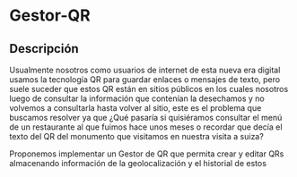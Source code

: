 # Gestor-QR

## Descripción
Usualmente nosotros como usuarios de internet de esta nueva era digital usamos la tecnología QR para guardar enlaces o mensajes de texto, pero suele suceder que estos QR están en sitios públicos en los cuales nosotros luego de consultar la información que contenían la desechamos y no volvemos a consultarla hasta volver al sitio, este es el problema que buscamos resolver ya que ¿Qué pasaría si quisiéramos consultar el menú de un restaurante al que fuimos hace unos meses o recordar que decía el texto del QR del monumento que visitamos en nuestra visita a suiza?

Proponemos implementar un Gestor de QR que permita crear y editar QRs almacenando información de la geolocalización y el historial de estos